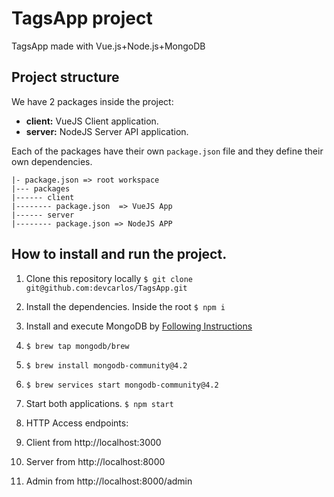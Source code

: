 # TagsApp project

TagsApp made with Vue.js+Node.js+MongoDB

## Project structure

We have 2 packages inside the project:
- **client:** VueJS Client application.
- **server:** NodeJS Server API application.

Each of the packages have their own `package.json` file and they define their own dependencies.

```
|- package.json => root workspace
|--- packages
|------ client
|-------- package.json  => VueJS App
|------ server
|-------- package.json => NodeJS APP
```

## How to install and run the project.

1. Clone this repository locally `$ git clone git@github.com:devcarlos/TagsApp.git`

2. Install the dependencies. Inside the root `$ npm i`

3. Install and execute MongoDB by [Following Instructions](https://docs.mongodb.com/manual/tutorial/install-mongodb-on-os-x/)

 1. `$ brew tap mongodb/brew`

 2. `$ brew install mongodb-community@4.2`

 3. `$ brew services start mongodb-community@4.2`

4. Start both applications. `$ npm start`

5. HTTP Access endpoints:

  1. Client from http://localhost:3000
  2. Server from http://localhost:8000
  3. Admin from http://localhost:8000/admin

